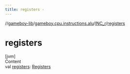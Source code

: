 ```yaml
---
title: registers -
---
```

//[gameboy-lib](../../index.md)/[gameboy.cpu.instructions.alu](../index.md)/[INC_r](index.md)/[registers](registers.md)



# registers  
[jvm]  
Content  
val [registers](registers.md): [Registers](../../gameboy.cpu/-registers/index.md)  



